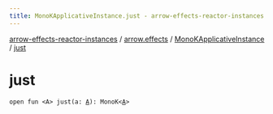 ```yaml
---
title: MonoKApplicativeInstance.just - arrow-effects-reactor-instances
---
```


[arrow-effects-reactor-instances](../../index.html) / [arrow.effects](../index.html) / [MonoKApplicativeInstance](index.html) / [just](./just.html)

# just

`open fun <A> just(a: `[`A`](just.html#A)`): MonoK<`[`A`](just.html#A)`>`